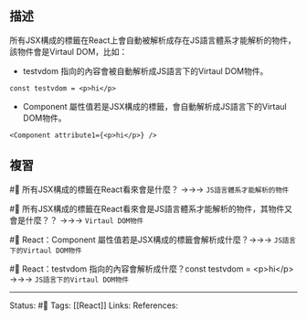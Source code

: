		
## 描述

所有JSX構成的標籤在React上會自動被解析成存在JS語言體系才能解析的物件，該物件會是Virtaul DOM，比如：
- testvdom 指向的內容會被自動解析成JS語言下的Virtaul DOM物件。
```
const testvdom = <p>hi</p>
```
- Component 屬性值若是JSX構成的標籤，會自動解析成JS語言下的Virtaul DOM物件。
```
<Component attribute1={<p>hi</p>} />
```


## 複習

#🧠 所有JSX構成的標籤在React看來會是什麼？ ->->-> `JS語言體系才能解析的物件`
<!--SR:!2023-03-15,67,250-->

#🧠 所有JSX構成的標籤在React看來會是JS語言體系才能解析的物件，其物件又會是什麼？？ ->->-> `Virtaul DOM物件`
<!--SR:!2023-01-09,27,250-->


#🧠 React：Component 屬性值若是JSX構成的標籤會解析成什麼？->->-> `JS語言下的Virtaul DOM物件`
<!--SR:!2023-02-02,34,230-->

#🧠  React：testvdom 指向的內容會解析成什麼？const testvdom = \<p\>hi\<\/p\> ->->-> `JS語言下的Virtaul DOM物件`
<!--SR:!2023-03-14,67,250-->





---
Status: #🌱 
Tags:
[[React]]
Links:
References: